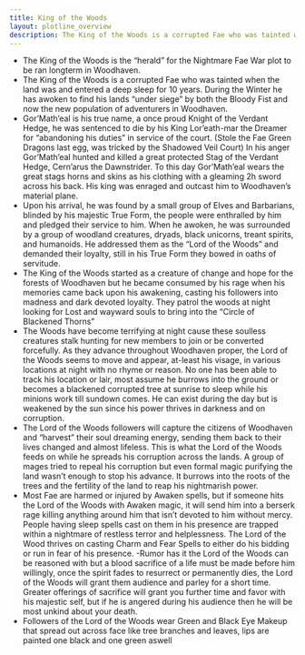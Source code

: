 ```yaml
---
title: King of the Woods
layout: plotline_overview
description: The King of the Woods is a corrupted Fae who was tainted when the land was and entered a deep sleep for 10 years. During the Winter he has awoken to find his lands “under siege” by both the Bloody Fist and now the new population of adventurers in Woodhaven.
---
```


- The King of the Woods is the “herald” for the Nightmare Fae War plot to be ran longterm in Woodhaven.
- The King of the Woods is a corrupted Fae who was tainted when the land was and entered a deep sleep for 10 years. During the Winter he has awoken to find his lands “under siege” by both the Bloody Fist and now the new population of adventurers in Woodhaven. 
- Gor’Math’eal is his true name, a once proud Knight of the Verdant Hedge, he was sentenced to die by his King Lor’eath-mar the Dreamer for “abandoning his duties” in service of the court. (Stole the Fae Green Dragons last egg, was tricked by the Shadowed Veil Court) In his anger Gor’Math’eal hunted and killed a great protected Stag of the Verdant Hedge, Cern’arus the Dawnstrider. To this day Gor’Math’eal wears the great stags horns and skins as his clothing with a gleaming 2h sword across his back. His king was enraged and outcast him to Woodhaven’s material plane.
- Upon his arrival, he was found by a small group of Elves and Barbarians, blinded by his majestic True Form, the people were enthralled by him and pledged their service to him. When he awoken, he was surrounded by a group of woodland creatures, dryads, black unicorns, treant spirits, and humanoids. He addressed them as the “Lord of the Woods” and demanded their loyalty, still in his True Form they bowed in oaths of servitude.
- The King of the Woods started as a creature of change and hope for the forests of Woodhaven but he became consumed by his rage when his memories came back upon his awakening, casting his followers into madness and dark devoted loyalty. They patrol the woods at night looking for Lost and wayward souls to bring into the “Circle of Blackened Thorns”
- The Woods have become terrifying at night cause these soulless creatures stalk hunting for 
new members to join or be converted forcefully. As they advance throughout Woodhaven proper, the Lord of the Woods seems to move and appear, at-least his visage, in various locations at night with no rhyme or reason. No one has been able to track his location or lair, most assume he burrows into the ground or becomes a blackened corrupted tree at sunrise to sleep while his minions work till sundown comes. He can exist during the day but is weakened by the sun since his power thrives in darkness and on corruption.
- The Lord of the Woods followers will capture the citizens of Woodhaven and “harvest” their soul dreaming energy, sending them back to their lives changed and almost lifeless. This is what the Lord of the Woods feeds on while he spreads his corruption across the lands. A group of mages tried to repeal his corruption but even formal magic purifying the land wasn’t enough to stop his advance. It burrows into the roots of the trees and the fertility of the land to reap his nightmarish power. 
- Most Fae are harmed or injured by Awaken spells, but if someone hits the Lord of the Woods with Awaken magic, it will send him into a berserk rage killing anything around him that isn’t devoted to him without mercy. People having sleep spells cast on them in his presence are trapped within a nightmare of restless terror and helplessness. The Lord of the Wood thrives on casting Charm and Fear Spells to either do his bidding or run in fear of his presence.
-Rumor has it the Lord of the Woods can be reasoned with but a blood sacrifice of a life must be made before him willingly, once the spirit fades to resurrect or permanently dies, the Lord of the Woods will grant them audience and parley for a short time. Greater offerings of sacrifice will grant you further time and favor with his majestic self, but if he is angered during his audience then he will be most unkind about your death.
- Followers of the Lord of the Woods wear Green and Black Eye Makeup that spread out across face like tree branches and leaves, lips are painted one black and one green aswell

